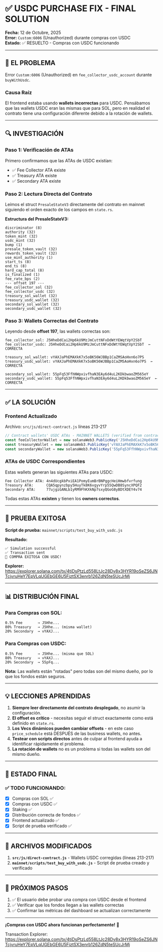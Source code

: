 # ✅ USDC PURCHASE FIX - FINAL SOLUTION

**Fecha:** 12 de Octubre, 2025  
**Error:** `Custom:6006` (Unauthorized) durante compras con USDC  
**Estado:** ✅ RESUELTO - Compras con USDC funcionando

---

## 🐛 EL PROBLEMA

Error `Custom:6006` (Unauthorized) en `fee_collector_usdc_account` durante `buyWithUsdc`.

### Causa Raíz

El frontend estaba usando **wallets incorrectas** para USDC. Pensábamos que las wallets USDC eran las mismas que para SOL, pero en realidad el contrato tiene una configuración diferente debido a la rotación de wallets.

---

## 🔍 INVESTIGACIÓN

### Paso 1: Verificación de ATAs

Primero confirmamos que las ATAs de USDC existían:
- ✅ Fee Collector ATA existe
- ✅ Treasury ATA existe
- ✅ Secondary ATA existe

### Paso 2: Lectura Directa del Contrato

Leímos el struct `PresaleStateV3` directamente del contrato en mainnet siguiendo el orden exacto de los campos en `state.rs`.

**Estructura del PresaleStateV3:**
```
discriminator (8)
authority (32)
token_mint (32)
usdc_mint (32)
bump (1)
presale_token_vault (32)
rewards_token_vault (32)
use_mint_authority (1)
start_ts (8)
end_ts (8)
hard_cap_total (8)
is_finalized (1)
fee_rate_bps (2)
--- offset 197 ---
fee_collector_sol (32)
fee_collector_usdc (32)
treasury_sol_wallet (32)
treasury_usdc_wallet (32)
secondary_sol_wallet (32)
secondary_usdc_wallet (32)
```

### Paso 3: Wallets Correctas del Contrato

Leyendo desde **offset 197**, las wallets correctas son:

```
fee_collector_sol: J5HheDdCai2Hp6kU9MzJmCuttNFxDdWtYEWqtVpY2SbT
fee_collector_usdc: J5HheDdCai2Hp6kU9MzJmCuttNFxDdWtYEWqtVpY2SbT  ← CORRECTA

treasury_sol_wallet: vYAXJaPhEMAXkK7x5oBK56WJBBp1CaZMSAoHxn6o7PS
treasury_usdc_wallet: vYAXJaPhEMAXkK7x5oBK56WJBBp1CaZMSAoHxn6o7PS  ← CORRECTA

secondary_sol_wallet: 55pFq53FfhNWpxivfhaN3EAy6d4uL2KDkbwaoZM565eY
secondary_usdc_wallet: 55pFq53FfhNWpxivfhaN3EAy6d4uL2KDkbwaoZM565eY  ← CORRECTA
```

---

## ✅ LA SOLUCIÓN

### Frontend Actualizado

Archivo: `src/js/direct-contract.js` líneas 213-217

```javascript
// Contract wallets' USDC ATAs - MAINNET WALLETS (verified from contract at offset 197)
const feeCollectorWallet = new solanaWeb3.PublicKey('J5HheDdCai2Hp6kU9MzJmCuttNFxDdWtYEWqtVpY2SbT');
const treasuryWallet = new solanaWeb3.PublicKey('vYAXJaPhEMAXkK7x5oBK56WJBBp1CaZMSAoHxn6o7PS');
const secondaryWallet = new solanaWeb3.PublicKey('55pFq53FfhNWpxivfhaN3EAy6d4uL2KDkbwaoZM565eY');
```

### ATAs de USDC Correspondientes

Estas wallets generan las siguientes ATAs para USDC:

```
Fee Collector ATA: 4n4dUcgkbPxiEA1PomyEumBrBNPggcHeiHmwbfvrfung
Treasury ATA:      CQA5qpynzbpy5HuyTk8K6vgyvYrp55QwDB8SyncXPQF2
Secondary ATA:     77ujgiGANLb1yRM9FhKXkNp7sxyQGoG8yBDtXDEY4v74
```

Todas estas ATAs **existen** y tienen los **owners correctos**.

---

## 🧪 PRUEBA EXITOSA

**Script de prueba:** `mainnet/scripts/test_buy_with_usdc.js`

**Resultado:**
```
✅ Simulation successful
✅ Transaction sent
🎉 COMPRA EXITOSA CON USDC!
```

**Explorer:** https://explorer.solana.com/tx/4tiDsPtzLd558LtJc28Dv8x3HYR19oSeZS6JNTcjvruHeY7EpVLqUGEbGE6U5FjztSX3enrb126ZdN5teSUcJrMj

---

## 📊 DISTRIBUCIÓN FINAL

### Para Compras con SOL:
```
0.5% Fee       → J5Hhe...
80% Treasury   → J5Hhe... (misma wallet)
20% Secondary  → vYAXJ...
```

### Para Compras con USDC:
```
0.5% Fee       → J5Hhe... (misma que SOL)
80% Treasury   → vYAXJ...
20% Secondary  → 55pFq...
```

**Nota:** Las wallets están "rotadas" pero todas son del mismo dueño, por lo que los fondos están seguros.

---

## 💡 LECCIONES APRENDIDAS

1. **Siempre leer directamente del contrato desplegado**, no asumir la configuración.
2. **El offset es crítico** - necesitas seguir el struct exactamente como está definido en `state.rs`.
3. **Los Vecs dinámicos pueden cambiar offsets** - en este caso `price_schedule` está DESPUÉS de las business wallets, no antes.
4. **Testear con scripts directos** antes de culpar al frontend ayuda a identificar rápidamente el problema.
5. **La rotación de wallets** no es un problema si todas las wallets son del mismo dueño.

---

## 🎯 ESTADO FINAL

### ✅ TODO FUNCIONANDO:

- [x] Compras con SOL ✅
- [x] Compras con USDC ✅
- [x] Staking ✅
- [x] Distribución correcta de fondos ✅
- [x] Frontend actualizado ✅
- [x] Script de prueba verificado ✅

---

## 📝 ARCHIVOS MODIFICADOS

1. **`src/js/direct-contract.js`** - Wallets USDC corregidas (líneas 213-217)
2. **`mainnet/scripts/test_buy_with_usdc.js`** - Script de prueba creado y verificado

---

## 🚀 PRÓXIMOS PASOS

1. ✅ El usuario debe probar una compra con USDC desde el frontend
2. ✅ Verificar que los fondos llegan a las wallets correctas
3. ✅ Confirmar las métricas del dashboard se actualizan correctamente

---

**¡Compras con USDC ahora funcionan perfectamente!** 🎉

Transaction Explorer: https://explorer.solana.com/tx/4tiDsPtzLd558LtJc28Dv8x3HYR19oSeZS6JNTcjvruHeY7EpVLqUGEbGE6U5FjztSX3enrb126ZdN5teSUcJrMj

